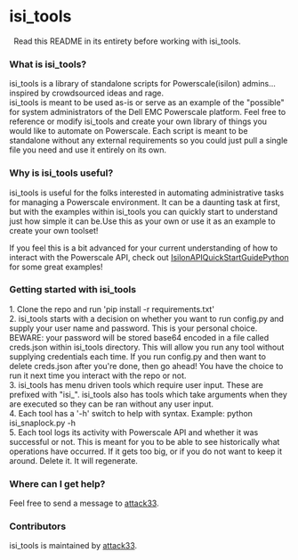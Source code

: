 <h1>isi_tools</h2> &nbsp;
Read this README in its entirety before working with isi_tools.

<h3>What is isi_tools?</h3>
isi_tools is a library of standalone scripts for Powerscale(isilon) admins... inspired by crowdsourced ideas and rage.<br />isi_tools is meant to be used as-is or serve as an example of the "possible" for system administrators of the Dell EMC Powerscale platform. Feel free to reference or modify isi_tools and create your own library of things you would like to automate on Powerscale. Each script is meant to be standalone without any external requirements so you could just pull a single file you need and use it entirely on its own.

<h3>Why is isi_tools useful?</h3>
isi_tools is useful for the folks interested in automating administrative tasks for managing a Powerscale environment. It can be a daunting task at first, but with the examples within isi_tools you can quickly start to understand just how simple it can be.Use this as your own or use it as an example to create your own toolset!<br />

If you feel this is a bit advanced for your current understanding of how to interact with the Powerscale API, check out <a href="https://github.com/j-sims/IsilonAPIQuickStartGuidePython">IsilonAPIQuickStartGuidePython</a> for some great examples!

<h3>Getting started with isi_tools</h3>
1. Clone the repo and run 'pip install -r requirements.txt'<br />
2. isi_tools starts with a decision on whether you want to run config.py and supply your user name and password. This is your personal choice. BEWARE: your password will be stored base64 encoded in a file called creds.json within isi_tools directory. This will allow you run any tool without supplying credentials each time. If you run config.py and then want to delete creds.json after you're done, then go ahead! You have the choice to run it next time you interact with the repo or not.<br />
3. isi_tools has menu driven tools which require user input. These are prefixed with "isi_". isi_tools also has tools which take arguments when they are executed so they can be ran without any user input.<br />
4. Each tool has a '-h' switch to help with syntax. Example: python isi_snaplock.py -h<br />
5. Each tool logs its activity with Powerscale API and whether it was successful or not. This is meant for you to be able to see historically what operations have occurred. If it gets too big, or if you do not want to keep it around. Delete it. It will regenerate.

<h3>Where can I get help?</h3>
Feel free to send a message to <a href="https://github.com/attack33">attack33</a>.

<h3>Contributors</h3>
isi_tools is maintained by <a href="https://github.com/attack33">attack33</a>.
